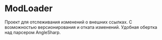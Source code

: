 # ModLoader

Проект для отслеживания изменений о внешних ссылках.
С возможностью версионирования и отката изменений.
Удобная обертка над парсером AngleSharp.
